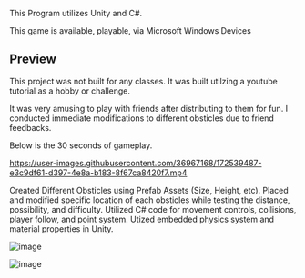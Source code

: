 This Program utilizes Unity and C#.

This game is available, playable, via Microsoft Windows Devices

## Preview

This project was not built for any classes. It was built utilzing a youtube tutorial as a hobby or challenge. 

It was very amusing to play with friends after distributing to them for fun. I conducted immediate modifications to different obsticles due to friend feedbacks. 

Below is the 30 seconds of gameplay. 

https://user-images.githubusercontent.com/36967168/172539487-e3c9df61-d397-4e8a-b183-8f67ca8420f7.mp4

Created Different Obsticles using Prefab Assets (Size, Height, etc). Placed and modified specific location of each obsticles while testing the distance, possibility, and difficulty. Utilized C# code for movement controls, collisions, player follow, and point system. Utized embedded physics system and material properties in Unity. 

![image](https://user-images.githubusercontent.com/36967168/174944461-e4e4dbd6-3daf-4654-b0c4-db714ecb0990.png)

![image](https://user-images.githubusercontent.com/36967168/174945005-58d879e3-b9bc-49f6-ac85-69e67f7dc701.png)
